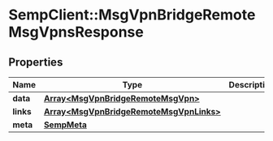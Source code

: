 # SempClient::MsgVpnBridgeRemoteMsgVpnsResponse

## Properties
Name | Type | Description | Notes
------------ | ------------- | ------------- | -------------
**data** | [**Array&lt;MsgVpnBridgeRemoteMsgVpn&gt;**](MsgVpnBridgeRemoteMsgVpn.md) |  | [optional] 
**links** | [**Array&lt;MsgVpnBridgeRemoteMsgVpnLinks&gt;**](MsgVpnBridgeRemoteMsgVpnLinks.md) |  | [optional] 
**meta** | [**SempMeta**](SempMeta.md) |  | 


